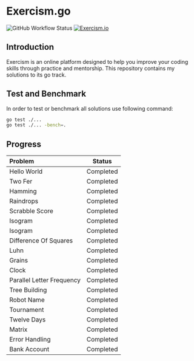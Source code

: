 # Exercism.go

![GitHub Workflow Status](https://img.shields.io/github/workflow/status/1995parham/exercism.go/ci?label=ci&logo=github&style=flat-square)
[![Exercism.io](https://img.shields.io/badge/exercism.io-1995parham-orange.svg?style=flat-square)](https://exercism.org/profiles/1995parham)

## Introduction

Exercism is an online platform designed to help you improve your coding skills through practice and mentorship.
This repository contains my solutions to its go track.

## Test and Benchmark

In order to test or benchmark all solutions use following command:

```sh
go test ./...
go test ./... -bench=.
```

## Progress

| Problem                   |  Status   |
| :------------------------ | :-------: |
| Hello World               | Completed |
| Two Fer                   | Completed |
| Hamming                   | Completed |
| Raindrops                 | Completed |
| Scrabble Score            | Completed |
| Isogram                   | Completed |
| Isogram                   | Completed |
| Difference Of Squares     | Completed |
| Luhn                      | Completed |
| Grains                    | Completed |
| Clock                     | Completed |
| Parallel Letter Frequency | Completed |
| Tree Building             | Completed |
| Robot Name                | Completed |
| Tournament                | Completed |
| Twelve Days               | Completed |
| Matrix                    | Completed |
| Error Handling            | Completed |
| Bank Account              | Completed |
